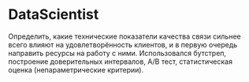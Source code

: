 # DataScientist
Определить, какие технические показатели качества связи сильнее всего влияют на удовлетворённость клиентов, и в первую очередь направить ресурсы на работу с ними.
Использовался бутстреп, построение доверительных интервалов, A/B тест, статистическая оценка (непараметрические критерии).
